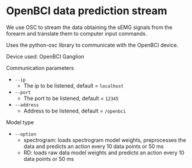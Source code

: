 # OpenBCI data prediction stream

We use OSC to stream the data obtaining the sEMG signals from the forearm and translate them to computer input commands.

Uses the python-osc library to communicate with the OpenBCI device.

Device used: OpenBCI Ganglion

Communication parameters

* `--ip`
  * The ip to be listened, default = `localhost`
* `--port`
  * The port to be listened, default = `12345`
* `--address`
  * Address to be listened, default = `/openbci`


Model type
* `--option`
  * spectrogram: loads spectrogram model weights, preprocesses the data and predicts an action every 10 data points or 50 ms
  * RD: loads raw data model weights and predicts an action every 10 data points or 50 ms
